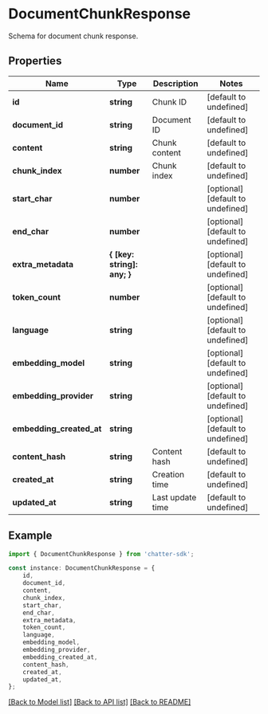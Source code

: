 # DocumentChunkResponse

Schema for document chunk response.

## Properties

Name | Type | Description | Notes
------------ | ------------- | ------------- | -------------
**id** | **string** | Chunk ID | [default to undefined]
**document_id** | **string** | Document ID | [default to undefined]
**content** | **string** | Chunk content | [default to undefined]
**chunk_index** | **number** | Chunk index | [default to undefined]
**start_char** | **number** |  | [optional] [default to undefined]
**end_char** | **number** |  | [optional] [default to undefined]
**extra_metadata** | **{ [key: string]: any; }** |  | [optional] [default to undefined]
**token_count** | **number** |  | [optional] [default to undefined]
**language** | **string** |  | [optional] [default to undefined]
**embedding_model** | **string** |  | [optional] [default to undefined]
**embedding_provider** | **string** |  | [optional] [default to undefined]
**embedding_created_at** | **string** |  | [optional] [default to undefined]
**content_hash** | **string** | Content hash | [default to undefined]
**created_at** | **string** | Creation time | [default to undefined]
**updated_at** | **string** | Last update time | [default to undefined]

## Example

```typescript
import { DocumentChunkResponse } from 'chatter-sdk';

const instance: DocumentChunkResponse = {
    id,
    document_id,
    content,
    chunk_index,
    start_char,
    end_char,
    extra_metadata,
    token_count,
    language,
    embedding_model,
    embedding_provider,
    embedding_created_at,
    content_hash,
    created_at,
    updated_at,
};
```

[[Back to Model list]](../README.md#documentation-for-models) [[Back to API list]](../README.md#documentation-for-api-endpoints) [[Back to README]](../README.md)
